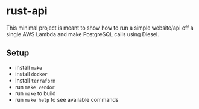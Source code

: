 # rust-api
This minimal project is meant to show how to run a simple website/api off a single AWS Lambda and make PostgreSQL calls using Diesel.


## Setup
* install `make`
* install `docker`
* install `terraform`
* run `make vendor`
* run `make` to build
* run `make help` to see available commands
